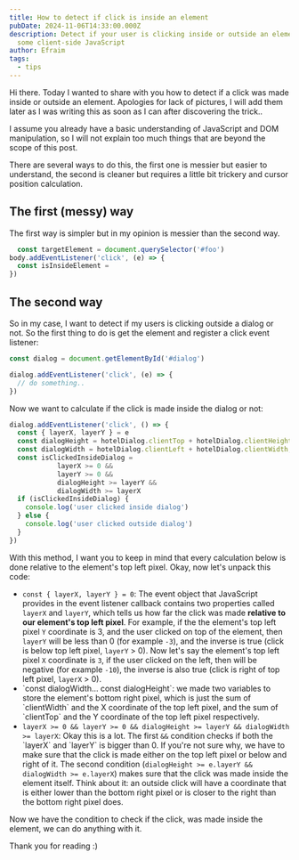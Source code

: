```yaml
---
title: How to detect if click is inside an element
pubDate: 2024-11-06T14:33:00.000Z
description: Detect if your user is clicking inside or outside an element with
  some client-side JavaScript
author: Efraim
tags:
  - tips
---
```

Hi there. Today I wanted to share with you how to detect if a click was made inside or outside an element. Apologies for lack of pictures, I will add them later as I was writing this as soon as I can after discovering the trick..

I assume you already have a basic understanding of JavaScript and DOM manipulation, so I will not explain too much things that are beyond the scope of this post.

There are several ways to do this, the first one is messier but easier to understand, the second is cleaner but requires a little bit trickery and cursor position calculation.

## The first (messy) way

The first way is simpler but in my opinion is messier than the second way.

```javascript
  const targetElement = document.querySelector('#foo')
body.addEventListener('click', (e) => {
  const isInsideElement = 
})
```



## The second way

So in my case, I want to detect if my users is clicking outside a dialog or not. So the first thing to do is get the element and register a click event listener:

```javascript
const dialog = document.getElementById('#dialog')

dialog.addEventListener('click', (e) => {
  // do something..
})
```

Now we want to calculate if the click is made inside the dialog or not:

```javascript
dialog.addEventListener('click', () => {
  const { layerX, layerY } = e
  const dialogHeight = hotelDialog.clientTop + hotelDialog.clientHeight;
  const dialogWidth = hotelDialog.clientLeft + hotelDialog.clientWidth;
  const isClickedInsideDialog =
            layerX >= 0 &&
            layerY >= 0 &&
            dialogHeight >= layerY &&
            dialogWidth >= layerX
  if (isClickedInsideDialog) {
    console.log('user clicked inside dialog')
  } else {
    console.log('user clicked outside dialog')
  }
})
```

With this method, I want you to keep in mind that every calculation below is done relative to the element's top left pixel. Okay, now let's unpack this code:

* `const { layerX, layerY } = 0`: The event object that JavaScript provides in the event listener callback contains two properties called `layerX` and `layerY`, which tells us how far the click was made **relative to our element's top left pixel**. For example, if the the element's top left pixel `Y` coordinate is 3, and the user clicked on top of the element, then `layerY` will be less than 0 (for example `-3`), and the inverse is true (click is below top left pixel, `layerY` > 0). Now let's say the element's top left pixel `X` coordinate is `3`, if the user clicked on the left, then will be negative (for example `-10`), the inverse is also true (click is right of top left pixel, `layerX` > 0).
* \`const dialogWidth... const dialogHeight\`: we made two variables to store the element's bottom right pixel, which is just the sum of \`clientWidth\` and the X coordinate of the top left pixel, and the sum of \`clientTop\` and the Y coordinate of the top left pixel respectively.
* `layerX >= 0 && layerY >= 0 && dialogHeight >= layerY && dialogWidth >= layerX`: Okay this is a lot. The first `&&` condition checks if both the \`layerX\` and \`layerY\` is bigger than 0. If you're not sure why, we have to make sure that the click is made either on the top left pixel or below and right of it. The second condition (``dialogHeight >= e.layerY && dialogWidth >= e.layerX``) makes sure that the click was made inside the element itself. Think about it: an outside click will have a coordinate that is either lower than the bottom right pixel or is closer to the right than the bottom right pixel does.

Now we have the condition to check if the click, was made inside the element, we can do anything with it.

Thank you for reading :)
